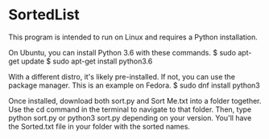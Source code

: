 # SortedList
This program is intended to run on Linux and requires a Python installation.

On Ubuntu, you can install Python 3.6 with these commands.
$ sudo apt-get update
$ sudo apt-get install python3.6

With a different distro, it's likely pre-installed. If not, you can use the package manager. This is an example on Fedora.
$ sudo dnf install python3

Once installed, download both sort.py and Sort Me.txt into a folder together. Use the cd command in the terminal to navigate to that folder.
Then, type python sort.py or python3 sort.py depending on your version. You'll have the Sorted.txt file in your folder with the sorted names.

